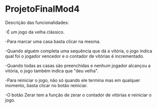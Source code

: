 # ProjetoFinalMod4

Descrição das funcionalidades:

-É um jogo da velha clássico.

-Para marcar uma casa basta clicar na mesma.

-Quando alguém completa uma sequência que dá a vitória, o jogo indica qual foi o jogador vencedor e o contador de vitórias é incrementado.

-Quando todas as casas são preenchidas e nenhum jogador alcançou a vitória, o jogo também indica que "deu velha".

-Para reiniciar o jogo, não só quando ele termina mas em qualquer momento, basta clicar no botão reiniciar.

-O botão Zerar tem a função de zerar o contador de vitórias e reiniciar o jogo.



